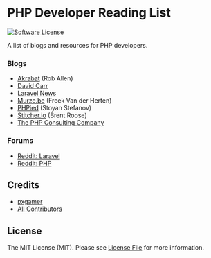 # PHP Developer Reading List

[![Software License][ico-license]](LICENSE.md)

A list of blogs and resources for PHP developers.

### Blogs

- [Akrabat](https://akrabat.com/category/php) (Rob Allen)
- [David Carr](https://daveismyname.blog)
- [Laravel News](https://laravel-news.com)
- [Murze.be](https://murze.be) (Freek Van der Herten)
- [PHPied](https://www.phpied.com) (Stoyan Stefanov)
- [Stitcher.io](https://stitcher.io) (Brent Roose)
- [The PHP Consulting Company](https://thephp.cc/news)

### Forums

- [Reddit: Laravel](https://www.reddit.com/r/laravel)
- [Reddit: PHP](https://www.reddit.com/r/php)

## Credits

- [pxgamer][link-author]
- [All Contributors][link-contributors]

## License

The MIT License (MIT). Please see [License File](LICENSE.md) for more information.

[ico-license]: https://img.shields.io/badge/license-MIT-brightgreen.svg?style=flat-square

[link-author]: https://github.com/pxgamer
[link-contributors]: ../../contributors
